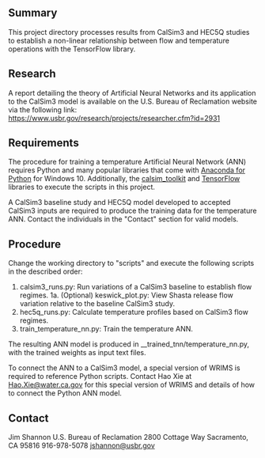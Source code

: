 Summary
-------
This project directory processes results from CalSim3 and HEC5Q studies to
establish a non-linear relationship between flow and temperature operations
with the TensorFlow library.

Research
--------
A report detailing the theory of Artificial Neural Networks and its application
to the CalSim3 model is available on the U.S. Bureau of Reclamation website
via the following link:
https://www.usbr.gov/research/projects/researcher.cfm?id=2931

Requirements
------------
The procedure for training a temperature Artificial Neural Network (ANN)
requires Python and many popular libraries that come with [Anaconda for Python](https://www.anaconda.com/distribution/)
for Windows 10. Additionally, the [calsim_toolkit](https://github.com/jshannon-usbr/calsim_toolkit)
and [TensorFlow](https://www.tensorflow.org/install/pip) libraries to execute
the scripts in this project.

A CalSim3 baseline study and HEC5Q model developed to accepted CalSim3 inputs
are required to produce the training data for the temperature ANN. Contact the
individuals in the "Contact" section for valid models.

Procedure
---------
Change the working directory to "scripts" and execute the following scripts in
the described order:
1. calsim3_runs.py: Run variations of a CalSim3 baseline to establish flow
   regimes.
1a. (Optional) keswick_plot.py: View Shasta release flow variation relative to
     the baseline CalSim3 study.
2. hec5q_runs.py: Calculate temperature profiles based on CalSim3 flow regimes.
3. train_temperature_nn.py: Train the temperature ANN.

The resulting ANN model is produced in __trained_tnn/temperature_nn.py, with
the trained weights as input text files.

To connect the ANN to a CalSim3 model, a special version of WRIMS is required
to reference Python scripts. Contact Hao Xie at Hao.Xie@water.ca.gov for this
special version of WRIMS and details of how to connect the Python ANN model.

Contact
-------
Jim Shannon
U.S. Bureau of Reclamation
2800 Cottage Way
Sacramento, CA 95816
916-978-5078
jshannon@usbr.gov
